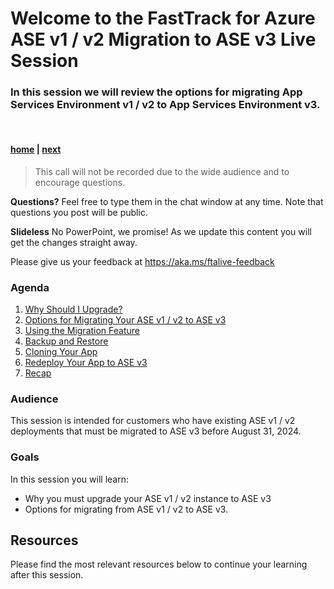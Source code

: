 # Welcome to the FastTrack for Azure ASE v1 / v2 Migration to ASE v3 Live Session

### In this session we will review the options for migrating App Services Environment v1 / v2 to App Services Environment v3.

<br>

#### [home](./readme.md)  | [next](./why-upgrade.md)

> This call will not be recorded due to the wide audience and to encourage questions.

**Questions?** Feel free to type them in the chat window at any time. Note that questions you post will be public.

**Slideless** No PowerPoint, we promise! As we update this content you will get the changes straight away.

Please give us your feedback at https://aka.ms/ftalive-feedback

### Agenda

1. [Why Should I Upgrade?](./why-upgrade.md)
1. [Options for Migrating Your ASE v1 / v2 to ASE v3](./migration-options.md)
1. [Using the Migration Feature](./automated-migration.md)
1. [Backup and Restore](./backup-restore.md)
1. [Cloning Your App](./cloning-app.md)
1. [Redeploy Your App to ASE v3](./redeploy.md)
1. [Recap](./recap.md)

### Audience

This session is intended for customers who have existing ASE v1 / v2 deployments that must be migrated to ASE v3 before August 31, 2024.

### Goals

In this session you will learn:

- Why you must upgrade your ASE v1 / v2 instance to ASE v3
- Options for migrating from ASE v1 / v2 to ASE v3.

## Resources

Please find the most relevant resources below to continue your learning after this session.


